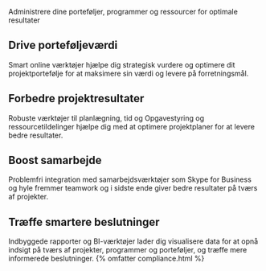 Administrere dine porteføljer, programmer og ressourcer for optimale resultater## Drive porteføljeværdiSmart online værktøjer hjælpe dig strategisk vurdere og optimere dit projektportefølje for at maksimere sin værdi og levere på forretningsmål. ## Forbedre projektresultaterRobuste værktøjer til planlægning, tid og Opgavestyring og ressourcetildelinger hjælpe dig med at optimere projektplaner for at levere bedre resultater. ## Boost samarbejdeProblemfri integration med samarbejdsværktøjer som Skype for Business og hyle fremmer teamwork og i sidste ende giver bedre resultater på tværs af projekter. ## Træffe smartere beslutninger Indbyggede rapporter og BI-værktøjer lader dig visualisere data for at opnå indsigt på tværs af projekter, programmer og porteføljer, og træffe mere informerede beslutninger. {% omfatter compliance.html %}